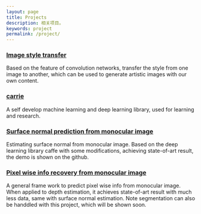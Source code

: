 ```yaml
---
layout: page
title: Projects
description: 相关项目。
keywords: project
permalink: /project/
---
```


### [Image style transfer](https://github.com/JiangQH/style_transfer)
Based on the feature of convolution networks, transfer the style from one image to another, which can be used to generate artistic images with our own content.


### [carrie](https://github.com/JiangQH/carrie)
A self develop machine learning and deep learning library, used for learning and research.


### [Surface normal prediction from monocular image](https://github.com/JiangQH/surface_normal_prediction_use_DL)
Estimating surface normal from monocular image. Based on the deep learning library caffe with some modifications,
achieving state-of-art result, the demo is shown on the github.


### [Pixel wise info recovery from monocular image](https://github.com/JiangQH/DL_for_pixel-wise_classification)
A general frame work to predict pixel wise info from monocular image. When applied to depth estimation, it achieves state-of-art result with much less data, same with surface normal estimation. Note segmentation can also be handdled with this project, which will be shown soon.

